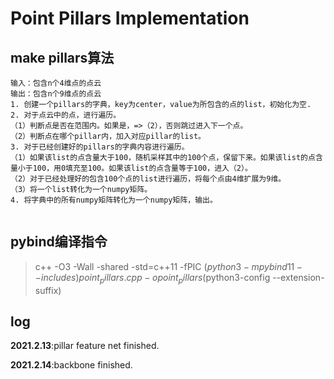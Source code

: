 # Point Pillars Implementation

## make pillars算法
```
输入：包含n个4维点的点云
输出：包含n个9维点的点云
1. 创建一个pillars的字典，key为center，value为所包含的点的list，初始化为空.
2. 对于点云中的点，进行遍历。
（1）判断点是否在范围内。如果是，=>（2），否则跳过进入下一个点。
（2）判断点在哪个pillar内，加入对应pillar的list。
3. 对于已经创建好的pillars的字典内容进行遍历。
（1）如果该list的点含量大于100，随机采样其中的100个点，保留下来。如果该list的点含量小于100，用0填充至100。如果该list的点含量等于100，进入（2）。
（2）对于已经处理好的包含100个点的list进行遍历，将每个点由4维扩展为9维。
（3）将一个list转化为一个numpy矩阵。
4. 将字典中的所有numpy矩阵转化为一个numpy矩阵，输出。
    
```

## pybind编译指令
> c++ -O3 -Wall -shared -std=c++11 -fPIC $(python3 -m pybind11 --includes) point_pillars.cpp -o point_pillars$(python3-config --extension-suffix)

## log
**2021.2.13**:pillar feature net finished.

**2021.2.14**:backbone finished.